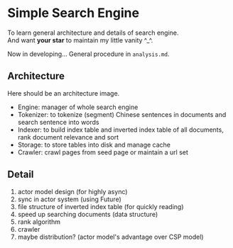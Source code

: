 # Simple Search Engine

To learn general architecture and details of search engine.  
And want **your star** to maintain my little vanity ^\_^.  



Now in developing...
General procedure in `analysis.md`.


## Architecture

Here should be an architecture image.

- Engine: manager of whole search engine
- Tokenizer: to tokenize (segment) Chinese sentences in documents and search sentence into words 
- Indexer: to build index table and inverted index table of all documents, rank document relevance and sort
- Storage: to store tables into disk and manage cache
- Crawler: crawl pages from seed page or maintain a url set

## Detail

1. actor model design (for highly async)
2. sync in actor system (using Future)
3. file structure of inverted index table (for quickly reading)
4. speed up searching documents (data structure)
5. rank algorithm
6. crawler 
7. maybe distribution? (actor model's advantage over CSP model)

